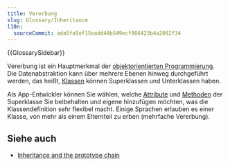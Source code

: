 ```yaml
---
title: Vererbung
slug: Glossary/Inheritance
l10n:
  sourceCommit: ada5fa5ef15eadd44b549ecf906423b4a2092f34
---
```


{{GlossarySidebar}}

Vererbung ist ein Hauptmerkmal der [objektorientierten Programmierung](/de/docs/Glossary/OOP). Die Datenabstraktion kann über mehrere Ebenen hinweg durchgeführt werden, das heißt, [Klassen](/de/docs/Glossary/class) können Superklassen und Unterklassen haben.

Als App-Entwickler können Sie wählen, welche [Attribute](/de/docs/Glossary/attribute) und [Methoden](/de/docs/Glossary/method) der Superklasse Sie beibehalten und eigene hinzufügen möchten, was die Klassendefinition sehr flexibel macht. Einige Sprachen erlauben es einer Klasse, von mehr als einem Elternteil zu erben (mehrfache Vererbung).

## Siehe auch

- [Inheritance and the prototype chain](/de/docs/Web/JavaScript/Inheritance_and_the_prototype_chain)
